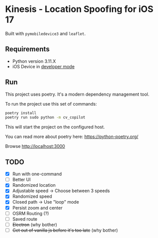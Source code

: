 # Kinesis - Location Spoofing for iOS 17

Built with `pymobiledevice3` and `leaflet`.

## Requirements

- Python version 3.11.X
- iOS Device in [developer mode](https://developer.apple.com/documentation/xcode/enabling-developer-mode-on-a-device)

## Run

This project uses poetry. It's a modern dependency management
tool.

To run the project use this set of commands:

```bash
poetry install
poetry run sudo python -m cv_copilot
```

This will start the project on the configured host.

You can read more about poetry here: <https://python-poetry.org/>

Browse [http://localhost:3000](http://localhost:3000)

## TODO

- [x] Run with one-command
- [ ] Better UI
- [x] Randomized location
- [x] Adjustable speed -> Choose between 3 speeds
- [x] Randomized speed
- [x] Closed path -> Use "loop" mode
- [x] Persist zoom and center
- [ ] OSRM Routing (?)
- [ ] Saved route
- [ ] ~~Electron~~ (why bother)
- [ ] ~~Get out of vanilla js before it's too late~~  (why bother)
